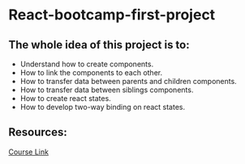 # React-bootcamp-first-project

## The whole idea of this project is to:
- Understand how to create components.
- How to link the components to each other.
- How to transfer data between parents and children components.
- How to transfer data between siblings components.
- How to create react states.
- How to develop two-way binding on react states.

## Resources:
[Course Link](https://www.udemy.com/course/react-the-complete-guide-incl-redux)

